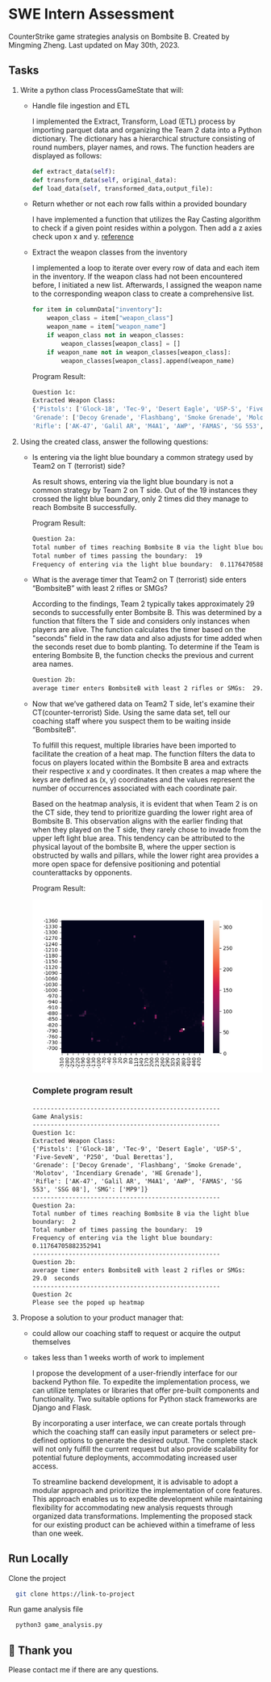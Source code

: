 
# SWE Intern Assessment

CounterStrike game strategies analysis on Bombsite B. Created by Mingming Zheng. Last updated on May 30th, 2023.




## Tasks

1. Write a python class ProcessGameState that will:
    - Handle file ingestion and ETL
        
        I implemented the Extract, Transform, Load (ETL) process by importing parquet data and organizing the Team 2 data into a Python dictionary. The dictionary has a hierarchical structure consisting of round numbers, player names, and rows. The function headers are displayed as follows:
        ```python 
        def extract_data(self):
        def transform_data(self, original_data):
        def load_data(self, transformed_data,output_file):
        ```
    - Return whether or not each row falls within a provided boundary
        
        I have implemented a function that utilizes the Ray Casting algorithm to check if a given point resides within a polygon. Then add a z axies check upon x and y.
        [reference](https://www.eecs.umich.edu/courses/eecs380/HANDOUTS/PROJ2/InsidePoly.html)
    - Extract the weapon classes from the inventory
        
        I implemented a loop to iterate over every row of data and each item in the inventory. If the weapon class had not been encountered before, I initiated a new list. Afterwards, I assigned the weapon name to the corresponding weapon class to create a comprehensive list.
        ```python
        for item in columnData["inventory"]:
            weapon_class = item["weapon_class"]
            weapon_name = item["weapon_name"]
            if weapon_class not in weapon_classes:
                weapon_classes[weapon_class] = []
            if weapon_name not in weapon_classes[weapon_class]:
                weapon_classes[weapon_class].append(weapon_name)
        ```
        Program Result:
        ```bash
        Question 1c:
        Extracted Weapon Class: 
        {'Pistols': ['Glock-18', 'Tec-9', 'Desert Eagle', 'USP-S', 'Five-SeveN', 'P250', 'Dual Berettas'], 
        'Grenade': ['Decoy Grenade', 'Flashbang', 'Smoke Grenade', 'Molotov', 'Incendiary Grenade', 'HE Grenade'], 
        'Rifle': ['AK-47', 'Galil AR', 'M4A1', 'AWP', 'FAMAS', 'SG 553', 'SSG 08'], 'SMG': ['MP9']}
        ```
2. Using the created class, answer the following questions:
    - Is entering via the light blue boundary a common strategy used by Team2 on T (terrorist) side?
        
        As result shows, entering via the light blue boundary is not a common strategy by Team 2 on T side. Out of the 19 instances they crossed the light blue boundary, only 2 times did they manage to reach Bombsite B successfully.
        
        Program Result:
        ```bash
        Question 2a:
        Total number of times reaching Bombsite B via the light blue boundary:  2
        Total number of times passing the boundary:  19
        Frequency of entering via the light blue boundary:  0.11764705882352941
        ```
    - What is the average timer that Team2 on T (terrorist) side enters “BombsiteB” with least 2 rifles or SMGs?

        According to the findings, Team 2 typically takes approximately 29 seconds to successfully enter Bombsite B. This was determined by a function that filters the T side and considers only instances when players are alive. The function calculates the timer based on the "seconds" field in the raw data and also adjusts for time added when the seconds reset due to bomb planting. To determine if the Team is entering Bombsite B, the function checks the previous and current area names.
        ```bash
        Question 2b:
        average timer enters BombsiteB with least 2 rifles or SMGs:  29.0  seconds
        ```
    - Now that we’ve gathered data on Team2 T side, let's examine their CT(counter-terrorist) Side. Using the same data set, tell our coaching staff where you suspect them to be waiting inside “BombsiteB".
        
        To fulfill this request, multiple libraries have been imported to facilitate the creation of a heat map. The function filters the data to focus on players located within the Bombsite B area and extracts their respective x and y coordinates. It then creates a map where the keys are defined as (x, y) coordinates and the values represent the number of occurrences associated with each coordinate pair.
        
        Based on the heatmap analysis, it is evident that when Team 2 is on the CT side, they tend to prioritize guarding the lower right area of Bombsite B. This observation aligns with the earlier finding that when they played on the T side, they rarely chose to invade from the upper left light blue area. This tendency can be attributed to the physical layout of the bombsite B, where the upper section is obstructed by walls and pillars, while the lower right area provides a more open space for defensive positioning and potential counterattacks by opponents.
        
        Program Result:
        
        ![heat map](https://raw.githubusercontent.com/kumashi7/Evil-Geniuses-SDE-Intern-Assessment/master/heatmap.png)

        ### Complete program result
        ```base
        ----------------------------------------------------
        Game Analysis:
        ----------------------------------------------------
        Question 1c:
        Extracted Weapon Class: 
        {'Pistols': ['Glock-18', 'Tec-9', 'Desert Eagle', 'USP-S', 'Five-SeveN', 'P250', 'Dual Berettas'], 
        'Grenade': ['Decoy Grenade', 'Flashbang', 'Smoke Grenade', 'Molotov', 'Incendiary Grenade', 'HE Grenade'], 
        'Rifle': ['AK-47', 'Galil AR', 'M4A1', 'AWP', 'FAMAS', 'SG 553', 'SSG 08'], 'SMG': ['MP9']}
        ----------------------------------------------------
        Question 2a:
        Total number of times reaching Bombsite B via the light blue boundary:  2
        Total number of times passing the boundary:  19
        Frequency of entering via the light blue boundary:  0.11764705882352941
        ----------------------------------------------------
        Question 2b:
        average timer enters BombsiteB with least 2 rifles or SMGs:  29.0  seconds
        ----------------------------------------------------
        Question 2c
        Please see the poped up heatmap
        ```
        
3. Propose a solution to your product manager that:
    - could allow our coaching staff to request or acquire the output themselves
    - takes less than 1 weeks worth of work to implement

        I propose the development of a user-friendly interface for our backend Python file. To expedite the implementation process, we can utilize templates or libraries that offer pre-built components and functionality. Two suitable options for Python stack frameworks are Django and Flask.

        By incorporating a user interface, we can create portals through which the coaching staff can easily input parameters or select pre-defined options to generate the desired output. The complete stack will not only fulfill the current request but also provide scalability for potential future deployments, accommodating increased user access.

        To streamline backend development, it is advisable to adopt a modular approach and prioritize the implementation of core features. This approach enables us to expedite development while maintaining flexibility for accommodating new analysis requests through organized data transformations. Implementing the proposed stack for our existing product can be achieved within a timeframe of less than one week.


## Run Locally

Clone the project

```bash
  git clone https://link-to-project
```

Run game analysis file

```bash
  python3 game_analysis.py
```


## 🚀 Thank you
Please contact me if there are any questions.


